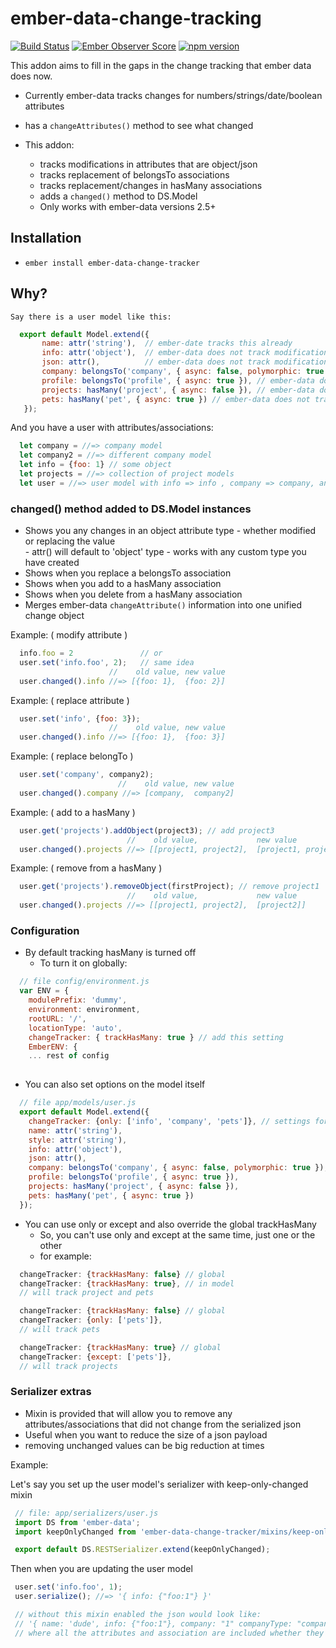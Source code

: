 # ember-data-change-tracking

[![Build Status](https://secure.travis-ci.org/danielspaniel/ember-data-change-tracker.png?branch=master)](http://travis-ci.org/danielspaniel/ember-data-change-tracker) [![Ember Observer Score](http://emberobserver.com/badges/ember-data-change-tracker.svg)](http://emberobserver.com/addons/ember-data-change-tracker) [![npm version](https://badge.fury.io/js/ember-data-change-tracker.svg)](http://badge.fury.io/js/ember-data-change-tracker)

This addon aims to fill in the gaps in the change tracking that ember data does now.
 - Currently ember-data tracks changes for numbers/strings/date/boolean attributes
  - has a ```changeAttributes()``` method to see what changed

 - This addon:
    - tracks modifications in attributes that are object/json
    - tracks replacement of belongsTo associations
    - tracks replacement/changes in hasMany associations
    - adds a ```changed()``` method to DS.Model 
    - Only works with ember-data versions 2.5+

## Installation

* `ember install ember-data-change-tracker`

## Why?

    Say there is a user model like this:

```javascript
  export default Model.extend({
       name: attr('string'),  // ember-date tracks this already   
       info: attr('object'),  // ember-data does not track modifications
       json: attr(),          // ember-data does not track modifications if this is object
       company: belongsTo('company', { async: false, polymorphic: true }),  // ember-data does not track replacement
       profile: belongsTo('profile', { async: true }), // ember-data does not track replacement
       projects: hasMany('project', { async: false }), // ember-data does not track additions/deletions
       pets: hasMany('pet', { async: true }) // ember-data does not track additions/deletions
   });
```

   And you have a user with attributes/associations:

```javascript
  let company = //=> company model
  let company2 = //=> different company model
  let info = {foo: 1} // some object
  let projects = //=> collection of project models
  let user = //=> user model with info => info , company => company, and projects => projects 
```

### changed() method added to DS.Model instances
  -  Shows you any changes in an object attribute type
    - whether modified or replacing the value  
    - attr() will default to 'object' type 
    - works with any custom type you have created
  - Shows when you replace a belongsTo association
  - Shows when you add to a hasMany association
  - Shows when you delete from a hasMany association
  - Merges ember-data `changeAttribute()` information into one unified change object

Example: ( modify attribute )
```javascript
  info.foo = 2               // or
  user.set('info.foo', 2);   // same idea
                      //    old value, new value      
  user.changed().info //=> [{foo: 1},  {foo: 2}]
```

Example: ( replace attribute )
```javascript
  user.set('info', {foo: 3});
                      //    old value, new value      
  user.changed().info //=> [{foo: 1},  {foo: 3}]
```

Example: ( replace belongTo )
```javascript
  user.set('company', company2);  
                        //    old value, new value      
  user.changed().company //=> [company,  company2]
```

Example: ( add to a hasMany )
```javascript    
  user.get('projects').addObject(project3); // add project3
                          //    old value,             new value      
  user.changed().projects //=> [[project1, project2],  [project1, project2, project3]]
```

Example: ( remove from a hasMany )
```javascript      
  user.get('projects').removeObject(firstProject); // remove project1
                          //    old value,             new value      
  user.changed().projects //=> [[project1, project2],  [project2]]
```

### Configuration
  - By default tracking hasMany is turned off 
    - To turn it on globally:

```javascript
  // file config/environment.js
  var ENV = {
    modulePrefix: 'dummy',
    environment: environment,
    rootURL: '/',
    locationType: 'auto',
    changeTracker: { trackHasMany: true } // add this setting
    EmberENV: {
    ... rest of config
   
```
  - You can also set options on the model itself
    
```javascript
  // file app/models/user.js
  export default Model.extend({
    changeTracker: {only: ['info', 'company', 'pets']}, // settings for user models
    name: attr('string'),
    style: attr('string'),
    info: attr('object'),
    json: attr(),
    company: belongsTo('company', { async: false, polymorphic: true }),
    profile: belongsTo('profile', { async: true }),
    projects: hasMany('project', { async: false }),
    pets: hasMany('pet', { async: true })
  });
```
  - You can use only or except and also override the global trackHasMany
    - So, you can't use only and except at the same time, just one or the other 
    - for example: 
```javascript
  changeTracker: {trackHasMany: false} // global 
  changeTracker: {trackHasMany: true}, // in model 
  // will track project and pets
 ```    
```javascript 
  changeTracker: {trackHasMany: false} // global
  changeTracker: {only: ['pets']},
  // will track pets  
```   
```javascript 
  changeTracker: {trackHasMany: true} // global
  changeTracker: {except: ['pets']},
  // will track projects  
```   
    

### Serializer extras
  - Mixin is provided that will allow you to remove any attributes/associations
   that did not change from the serialized json
  - Useful when you want to reduce the size of a json payload
   - removing unchanged values can be big reduction at times

 Example:  

  Let's say you set up the user model's serializer with keep-only-changed mixin  

 ```javascript
  // file: app/serializers/user.js
  import DS from 'ember-data';
  import keepOnlyChanged from 'ember-data-change-tracker/mixins/keep-only-changed';

  export default DS.RESTSerializer.extend(keepOnlyChanged);
 ```

  Then when you are updating the user model
 ```javascript
  user.set('info.foo', 1);
  user.serialize(); //=> '{ info: {"foo:1"} }'

  // without this mixin enabled the json would look like:
  // '{ name: 'dude', info: {"foo:1"}, company: "1" companyType: "company"', profile: "1" }'
  // where all the attributes and association are included whether they changed or not
 ```

 
